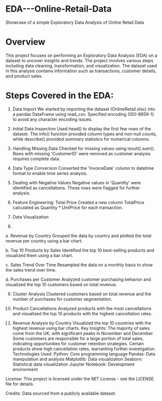 # EDA---Online-Retail-Data
Showcase of a simple Exploratory Data Analysis of Online Retail Data 

# Overview
This project focuses on performing an Exploratory Data Analysis (EDA) on a dataset to uncover insights and trends. The project involves various steps including data cleaning, transformation, and visualization. The dataset used in this analysis contains information such as transactions, customer details, and product sales.

# Steps Covered in the EDA:
1. Data Import
We started by importing the dataset (OnlineRetail.xlsx) into a pandas DataFrame using read_csv.
Specified encoding (ISO-8859-1) to avoid any character encoding issues.

2. Initial Data Inspection
Used head() to display the first few rows of the dataset.
The info() function provided column types and non-null counts, while describe() provided summary statistics for numerical columns.

3. Handling Missing Data
Checked for missing values using isnull().sum().
Rows with missing 'CustomerID' were removed as customer analysis requires complete data.

4. Data Type Conversion
Converted the 'InvoiceDate' column to datetime format to enable time series analysis.

5. Dealing with Negative Values
Negative values in 'Quantity' were identified as cancellations. These rows were flagged for further analysis.

6. Feature Engineering: Total Price
Created a new column TotalPrice calculated as Quantity * UnitPrice for each transaction.

7. Data Visualization

8. 
a. Revenue by Country
Grouped the data by country and plotted the total revenue per country using a bar chart.

b. Top 10 Products by Sales
Identified the top 10 best-selling products and visualized them using a bar chart.

c. Sales Trend Over Time
Resampled the data on a monthly basis to show the sales trend over time.

d. Purchases per Customer
Analyzed customer purchasing behavior and visualized the top 10 customers based on total revenue.

9. Cluster Analysis
Clustered customers based on total revenue and the number of purchases for customer segmentation.

10. Product Cancellations
Analyzed products with the most cancellations and visualized the top 10 products with the highest cancellation rates.

11. Revenue Analysis by Country
Visualized the top 10 countries with the highest revenue using bar charts.
Key Insights:
The majority of sales come from the UK, with significant peaks in November and December.
Some customers are responsible for a large portion of total sales, indicating opportunities for customer retention strategies.
Certain products show high cancellation rates, warranting further investigation.
Technologies Used:
Python: Core programming language
Pandas: Data manipulation and analysis
Matplotlib: Data visualization
Seaborn: Statistical data visualization
Jupyter Notebook: Development environment

License:
This project is licensed under the MIT License - see the LICENSE file for details.

Credits:
Data sourced from a publicly available dataset.
